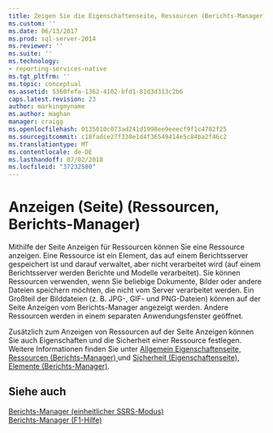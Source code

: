```yaml
---
title: Zeigen Sie die Eigenschaftenseite, Ressourcen (Berichts-Manager) | Microsoft-Dokumentation
ms.custom: ''
ms.date: 06/13/2017
ms.prod: sql-server-2014
ms.reviewer: ''
ms.suite: ''
ms.technology:
- reporting-services-native
ms.tgt_pltfrm: ''
ms.topic: conceptual
ms.assetid: 5360fefa-1362-4102-bfd1-81d3d313c2b6
caps.latest.revision: 23
author: markingmyname
ms.author: maghan
manager: craigg
ms.openlocfilehash: 0135010c073ad241d1998ee9eeecf9f1c4782f25
ms.sourcegitcommit: c18fadce27f330e1d4f36549414e5c84ba2f46c2
ms.translationtype: MT
ms.contentlocale: de-DE
ms.lasthandoff: 07/02/2018
ms.locfileid: "37232580"
---
```

# <a name="view-page-resources-report-manager"></a>Anzeigen (Seite) (Ressourcen, Berichts-Manager)
  Mithilfe der Seite Anzeigen für Ressourcen können Sie eine Ressource anzeigen. Eine Ressource ist ein Element, das auf einem Berichtsserver gespeichert ist und darauf verwaltet, aber nicht verarbeitet wird (auf einem Berichtsserver werden Berichte und Modelle verarbeitet). Sie können Ressourcen verwenden, wenn Sie beliebige Dokumente, Bilder oder andere Dateien speichern möchten, die nicht vom Server verarbeitet werden. Ein Großteil der Bilddateien (z. B. JPG-, GIF- und PNG-Dateien) können auf der Seite Anzeigen vom Berichts-Manager angezeigt werden. Andere Ressourcen werden in einem separaten Anwendungsfenster geöffnet.  
  
 Zusätzlich zum Anzeigen von Ressourcen auf der Seite Anzeigen können Sie auch Eigenschaften und die Sicherheit einer Ressource festlegen. Weitere Informationen finden Sie unter [Allgemein Eigenschaftenseite, Ressourcen &#40;Berichts-Manager&#41; ](../../2014/reporting-services/general-properties-page-resources-report-manager.md) und [Sicherheit (Eigenschaftenseite), Elemente &#40;Berichts-Manager&#41;](../../2014/reporting-services/security-properties-page-items-report-manager.md).  
  
## <a name="see-also"></a>Siehe auch  
 [Berichts-Manager &#40;einheitlicher SSRS-Modus&#41;](../../2014/reporting-services/report-manager-ssrs-native-mode.md)   
 [Berichts-Manager (F1-Hilfe)](../../2014/reporting-services/report-manager-f1-help.md)  
  
  
